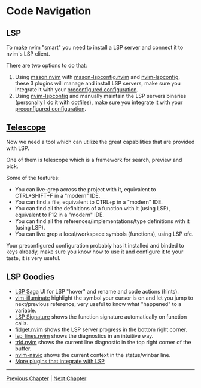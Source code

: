 # Code Navigation

## LSP
To make nvim "smart" you need to install a LSP server and connect it to nvim's LSP client.

There are two options to do that:
1. Using [mason.nvim](https://github.com/williamboman/mason.nvim) with [mason-lspconfig.nvim](https://github.com/williamboman/mason-lspconfig.nvim) and [nvim-lspconfig](https://github.com/neovim/nvim-lspconfig), these 3 plugins will manage and install LSP servers, make sure you integrate it with your [preconfigured configuration](https://nvchad.github.io/config/Lsp%20stuff).
1. Using [nvim-lspconfig](https://github.com/neovim/nvim-lspconfig) and manually maintain the LSP servers binaries (personally I do it with dotfiles), make sure you integrate it with your [preconfigured configuration](https://nvchad.github.io/config/Lsp%20stuff).

## [Telescope](https://github.com/nvim-telescope/telescope.nvim)
Now we need a tool which can utilize the great capabilities that are provided with LSP.

One of them is telescope which is a framework for search, preview and pick.

Some of the features:
* You can live-grep across the project with it, equivalent to CTRL+SHIFT+F in a "modern" IDE.
* You can find a file, equivalent to CTRL+p in a "modern" IDE.
* You can find all the definitions of a function with it (using LSP), equivalent to F12 in a "modern" IDE.
* You can find all the references/implementations/type definitions with it (using LSP).
* You can live grep a local/workspace symbols (functions), using LSP ofc.

Your preconfigured configuration probably has it installed and binded to keys already, make sure you know how to use it and configure it to your taste, it is very useful.

## LSP Goodies
* [LSP Saga](https://github.com/glepnir/lspsaga.nvim) UI for LSP "hover" and rename and code actions (hints).
* [vim-illuminate](https://github.com/RRethy/vim-illuminate) highlight the symbol your cursor is on and let you jump to next/previous reference, very useful to know what "happened" to a variable.
* [LSP Signature](https://github.com/ray-x/lsp_signature.nvim) shows the function signature automatically on function calls.
* [fidget.nvim](https://github.com/j-hui/fidget.nvim) shows the LSP server progress in the bottom right corner.
* [lsp_lines.nvim](https://git.sr.ht/~whynothugo/lsp_lines.nvim) shows the diagnostics in an intuitive way.
* [trld.nvim](https://github.com/Mofiqul/trld.nvim) shows the current line diagnostic in the top right corner of the buffer.
* [nvim-navic](https://github.com/SmiteshP/nvim-navic) shows the current context in the status/winbar line.
* [More plugins that integrate with LSP](https://github.com/rockerBOO/awesome-neovim#lsp)

---

[Previous Chapter](./08-advanced-config.md) | [Next Chapter](./10-complete-engine.md)

